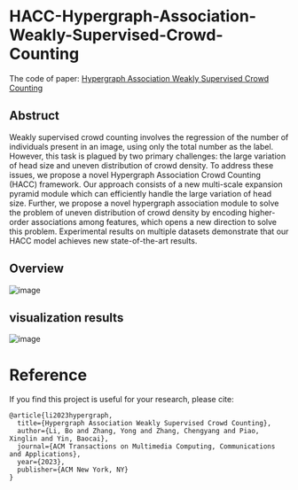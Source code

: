 # HACC-Hypergraph-Association-Weakly-Supervised-Crowd-Counting

The code of paper: [Hypergraph Association Weakly Supervised Crowd Counting](https://dl.acm.org/doi/10.1145/3594670)

## Abstruct
Weakly supervised crowd counting involves the regression of the number of individuals present in an image, using only the total number as the label. However, this task is plagued by two primary challenges: the large variation of head size and uneven distribution of crowd density. To address these issues, we propose a novel Hypergraph Association Crowd Counting (HACC) framework. Our approach consists of a new multi-scale expansion pyramid module which can efficiently handle the large variation of head size. Further, we propose a novel hypergraph association module to solve the problem of uneven distribution of crowd density by encoding higher-order associations among features, which opens a new direction to solve this problem. Experimental results on multiple datasets demonstrate that our HACC model achieves new state-of-the-art results.

## Overview
![image](https://github.com/Boli-trainee/Hypergraph-Association-Weakly-Supervised-Crowd-Counting/assets/83391363/670e11fe-57c8-4a62-929a-afece1c3299a)

## visualization results
![image](https://github.com/Boli-trainee/Hypergraph-Association-Weakly-Supervised-Crowd-Counting/assets/83391363/945d5849-339d-4f1a-83f8-899b8ae7ed44)


# Reference
If you find this project is useful for your research, please cite:
```
@article{li2023hypergraph,
  title={Hypergraph Association Weakly Supervised Crowd Counting},
  author={Li, Bo and Zhang, Yong and Zhang, Chengyang and Piao, Xinglin and Yin, Baocai},
  journal={ACM Transactions on Multimedia Computing, Communications and Applications},
  year={2023},
  publisher={ACM New York, NY}
}
```
